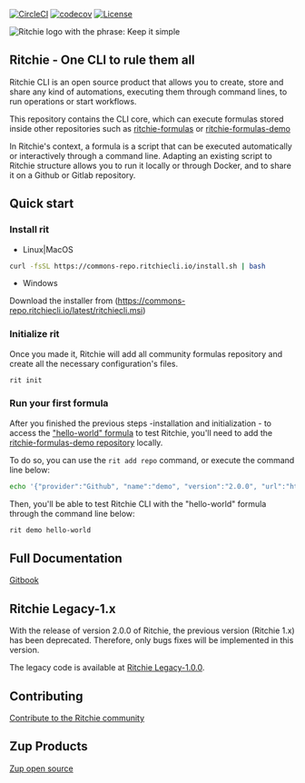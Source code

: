 [![CircleCI](https://circleci.com/gh/ZupIT/ritchie-cli/tree/master.svg?style=svg)](https://circleci.com/gh/ZupIT/ritchie-cli) 
[![codecov](https://codecov.io/gh/ZupIT/ritchie-cli/branch/master/graph/badge.svg)](https://codecov.io/gh/ZupIT/ritchie-cli)
[![License](https://img.shields.io/badge/License-Apache%202.0-blue.svg)](https://opensource.org/licenses/Apache-2.0)

<img class="special-img-class" src="/docs/img/ritchie-banner.png"  alt="Ritchie logo with the phrase: Keep it simple"/>

## Ritchie - One CLI to rule them all

Ritchie CLI is an open source product that allows you to create, store and share any kind of automations, executing them through command lines, to run operations or start workflows.

This repository contains the CLI core, which can execute formulas stored inside other repositories such as [ritchie-formulas](https://github.com/ZupIT/ritchie-formulas) or [ritchie-formulas-demo](https://github.com/ZupIT/ritchie-formulas-demo)

In Ritchie's context, a formula is a script that can be executed automatically or interactively through a command line. 
Adapting an existing script to Ritchie structure allows you to run it locally or through Docker, and to share it on a Github or Gitlab repository.


## Quick start

### Install rit

- Linux|MacOS

```bash
curl -fsSL https://commons-repo.ritchiecli.io/install.sh | bash
```

- Windows

Download the installer from (https://commons-repo.ritchiecli.io/latest/ritchiecli.msi)

### Initialize rit

Once you made it,  Ritchie will add all community formulas repository and create all the necessary configuration's files.

```bash
rit init
```

### Run your first formula

After you finished the previous steps -installation and initialization - to access the ["hello-world" formula]((https://github.com/ZupIT/ritchie-formulas/tree/master/demo/hello-world)) to test Ritchie, you'll need to add the [ritchie-formulas-demo repository](https://github.com/ZupIT/ritchie-formulas) locally.

To do so, you can use the `rit add repo` command, or execute the command line below:

```bash
echo '{"provider":"Github", "name":"demo", "version":"2.0.0", "url":"https://github.com/ZupIT/ritchie-formulas-demo", "token": null, "priority":"1"}' | rit add repo --stdin
```

Then, you'll be able to test Ritchie CLI with the "hello-world" formula through the command line below:

```bash
rit demo hello-world
```

## Full Documentation

[Gitbook](https://docs.ritchiecli.io)

## Ritchie Legacy-1.x

With the release of version 2.0.0 of Ritchie, the previous version (Ritchie 1.x) has been deprecated. Therefore, only bugs fixes will be implemented in this version.

The legacy code is available at [Ritchie Legacy-1.0.0](https://github.com/ZupIT/ritchie-cli/tree/legacy-1.0.0).

## Contributing

[Contribute to the Ritchie community](https://github.com/ZupIT/ritchie-cli/blob/master/CONTRIBUTING.md)

## Zup Products

[Zup open source](https://opensource.zup.com.br)

